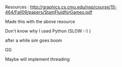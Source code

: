 Resources : http://graphics.cs.cmu.edu/nsp/course/15-464/Fall09/papers/StamFluidforGames.pdf

Made this with the above resource

Don't know why I used Python (SLOW :-) )


after a while sim goes boom 

GG


Maybe will implement threading
